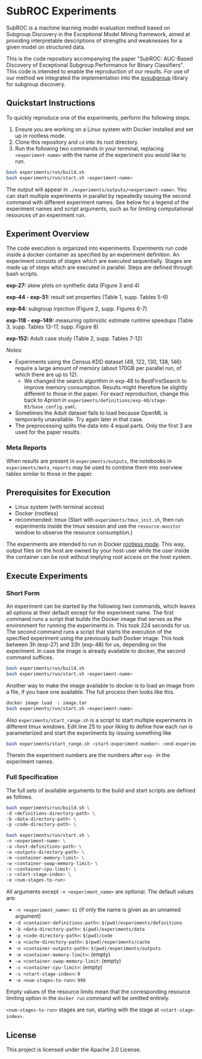 # SubROC Experiments

SubROC is a machine learning model evaluation method based on Subgroup Discovery in the Exceptional Model Mining framework, aimed at providing interpretable descriptions of strengths and weaknesses for a given model on structured data.

This is the code repository accompanying the paper "SubROC: AUC-Based Discovery of Exceptional Subgroup Performance for Binary Classifiers".
This code is intended to enable the reproduction of our results.
For use of our method we integrated the implementation into the [pysubgroup](https://github.com/flemmerich/pysubgroup) library for subgroup discovery.

## Quickstart Instructions

To quickly reproduce one of the experiments, perform the following steps.

1. Ensure you are working on a Linux system with Docker installed and set up in rootless mode.
2. Clone this repository and `cd` into its root directory.
3. Run the following two commands in your terminal, replacing `<experiment-name>` with the name of the experiment you would like to run.

```bash
bash experiments/run/build.sh
bash experiments/run/start.sh <experiment-name>
```

The output will appear in `./experiments/outputs/<experiment-name>`.
You can start multiple experiments in parallel by repeatedly issuing the second command with different experiment names.
See below for a legend of the experiment names and script arguments, such as for limiting computational resources of an experiment run.

## Experiment Overview

The code execution is organized into experiments.
Experiments run code inside a docker container as specified by an experiment definition.
An experiment consists of stages which are executed sequentially.
Stages are made up of steps which are executed in parallel.
Steps are defined through bash scripts.

**exp-27:** skew plots on synthetic data (Figure 3 and 4)

**exp-44 - exp-51:** result set properties (Table 1, supp. Tables 5-6)

**exp-84:** subgroup injection (Figure 2, supp. Figures 6-7)

**exp-118 - exp-149:** measuring optimistic estimate runtime speedups (Table 3, supp. Tables 13-17, supp. Figure 8)

**exp-152:** Adult case study (Table 2, supp. Tables 7-12)

*Notes:*
- Experiments using the Census KDD dataset (48, 122, 130, 138, 146) require a large amount of memory (about 170GB per parallel run, of which there are up to 12).
    - We changed the search algorithm in exp-48 to BestFirstSearch to improve memory consumption. Results might therefore be slightly different to those in the paper. For exact reproduction, change this back to Apriori in `experiments/definitions/exp-48/stage-03/base_config.yaml`.
- Sometimes the Adult dataset fails to load because OpenML is temporarily unavailable. Try again later in that case.
- The preprocessing splits the data into 4 equal parts. Only the first 3 are used for the paper results.

### Meta Reports

When results are present in `experiments/outputs`, the notebooks in `experiments/meta_reports` may be used to combine them into overview tables similar to those in the paper.

## Prerequisites for Execution

- Linux system (with terminal access)
- Docker (rootless)
- recommended: tmux (Start with `experiments/tmux_init.sh`, then run experiments inside the tmux session and use the `resource-monitor` window to observe the resource consumption.)

The experiments are intended to run in Docker [rootless mode](https://docs.docker.com/engine/security/rootless).
This way, output files on the host are owned by your host-user while the user inside the container can be root without implying root access on the host system.

## Execute Experiments

### Short Form

An experiment can be started by the following two commands, which leaves all options at their default except for the experiment name.
The first command runs a script that builds the Docker image that serves as the environment for running the experiments in.
This took 224 seconds for us.
The second command runs a script that starts the execution of the specified experiment using the previously built Docker image.
This took between 3h (exp-27) and 33h (exp-48) for us, depending on the experiment.
In case the image is already available to docker, the second command suffices.

```bash
bash experiments/run/build.sh
bash experiments/run/start.sh <experiment-name>
```

Another way to make the image available to docker is to load an image from a file, if you have one available.
The full process then looks like this.

```bash
docker image load -i image.tar
bash experiments/run/start.sh <experiment-name>
```

Also `experiments/start_range.sh` is a script to start multiple experiments in different tmux windows.
Edit line 25 to your liking to define how each run is parameterized and start the experiments by issuing something like

```bash
bash experiments/start_range.sh <start-experiment-number> <end-experiment-number>
```

Therein the experiment numbers are the numbers after `exp-` in the experiment names.

### Full Specification

The full sets of available arguments to the build and start scripts are defined as follows.

```bash
bash experiments/run/build.sh \
-d <definitions-directory-path> \
-b <data-directory-path> \
-p <code-directory-path> \
```

```bash
bash experiments/run/start.sh \
-n <experiment-name> \
-a <host-definitions-path> \
-o <outputs-directory-path> \
-m <container-memory-limit> \
-w <container-swap-memory-limit> \
-c <container-cpu-limit> \
-s <start-stage-index> \
-e <num-stages-to-run>
```

All arguments except `-n <experiment_name>` are optional. The default values are:
- `-n <experiment_name>`: `$1` (if only the name is given as an unnamed argument)
- `-d <container-definitions-path>`: `$(pwd)/experiments/definitions`
- `-b <data-directory-path>`: `$(pwd)/experiments/data`
- `-p <code-directory-path>`: `$(pwd)/code`
- `-a <cache-directory-path>`: `$(pwd)/experiments/cache`
- `-o <container-outputs-path>`: `$(pwd)/experiments/outputs`
- `-m <container-memory-limit>`: (empty)
- `-w <container-swap-memory-limit`: (empty)
- `-c <container-cpu-limit>`: (empty)
- `-s <start-stage-index>`: `0`
- `-e <num-stages-to-run>`: `999`

Empty values of the resource limits mean that the corresponding resource limiting option in the `docker run` command will be omitted entirely.

`<num-stages-to-run>` stages are run, starting with the stage at `<start-stage-index>`.

## License

This project is licensed under the Apache 2.0 License.
